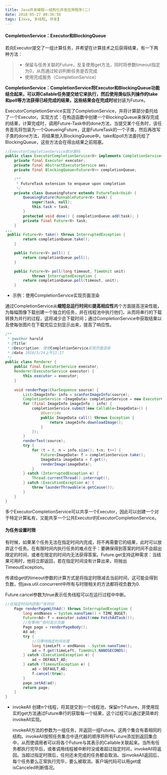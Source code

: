 ```yaml
---
title: Java并发编程——结构化并发应用程序(二)
date: 2018-05-27 00:36:58
tags: [Java, 多线程, 并发]
---
```


#### CompletionService：Executor和BlockingQueue

若向Executor提交了一组计算任务，并希望在计算技术之后获得结果，有一下两种方法：

> - 保留与任务关联的Future，反复使用get方法，同时将参数timeout指定为0，从而通过轮训判断任务是否完成
> - 使用完成服务（CompletionService）

**CompletionService：**CompletionService将Executor和BlockingQueue功能结合起来，可以将Callable任务提交给它来执行，然后使用类似队列操作的take和poll等方法获得已经完成的结果，这些结果会**在完成时**被封装为Future。
<!-- more--> 
ExecutorCompletionService实现了CompletionService，并将计算部分委托给了一个Executor。实现方式：在构造函数中创建一个BlockingQueue来保存完成的结果，计算完成时，调用Future-Task中的done方法，当提交某个任务时，该任务首先将包装为一个QueueingFuture，这是FutureTask的一个子类，然后再改写子类的done方法，将结果放入BlockingQueue中。take和poll方法委托给了BlockingQueue，这些方法会在得出结果之前阻塞。

```java
//ExecutorCompletionService部分源码
public class ExecutorCompletionService<V> implements CompletionService<V> {
    private final Executor executor;
    private final AbstractExecutorService aes;
    private final BlockingQueue<Future<V>> completionQueue;

    /**
     * FutureTask extension to enqueue upon completion
     */
    private class QueueingFuture extends FutureTask<Void> {
        QueueingFuture(RunnableFuture<V> task) {
            super(task, null);
            this.task = task;
        }
        protected void done() { completionQueue.add(task); }
        private final Future<V> task;
    }
...
 public Future<V> take() throws InterruptedException {
        return completionQueue.take();
    }

    public Future<V> poll() {
        return completionQueue.poll();
    }

    public Future<V> poll(long timeout, TimeUnit unit)
            throws InterruptedException {
        return completionQueue.poll(timeout, unit);
    }
```

- 示例：使用CompletionService实现页面渲染

通过CompletionService从**缩短总运行时间**和**提高相应性**两个方面提高渲染性能，为每幅图像下载创建一个独立的任务，并在线程池中执行他们，从而将串行的下载转换为并行的过程，这将减少总下载时间；通过CompletionService中获取结果以及使每张图片在下载完后立刻显示出来，提高了响应性。

```java
/**
 * @author harold
 * @Title:
 * @Description: 使用CompletionService实现页面渲染
 * @date 2018/5/24上午11:17
 */
public class Renderer {
    public final ExecutorService executor;
    Renderer(ExecutorService executor) {
        this.executor = executor;
    }
    
    void renderPage(CharSequence source) {
        List<ImageInfo> info = scanForImageInfo(source);
        CompletionService <ImageData> completionService = new ExecutorCompletionService<ImageData>(executor);
        for (final ImageInfo imageInfo : info) {
            completionService.submit(new Callable<ImageData>() {
                @Override
                public ImageData call() throws Exception {
                    return imageInfo.downloadImage();
                }
            });
        }
        renderText(source);
        try {
            for (t = 0, n = info.size(); t<n; t++) {
                Future<ImageData> f = completionService.take();
                ImageData imageData = f.get();
                renderImage(imageData);
            }
        } catch (InterruptedException e) {
            Thread.currentThread().interrupt();
        } catch (ExecutionException e) {
            throw launderThrowable(e.getCause());
        }
    }
}
```

多个ExecutorCompletionService可以共享一个Executor，因此可以创建一个对于特定计算私有，又能共享一个公共Executor的ExecutorCompletionService。

#### 为任务设置时限

有时候，如果某个任务无法在指定时间内完成，将不再需要它的结果，此时可以放弃这个任务。在有限时间内执行任务的难点在于：要确保得到答案的时间不会超出限定的时间，或者在限定的时间内无法获得答案。Future.get支持这种需求：当结果可用时，他将立即返回，若在指定时间没有计算出来，将抛出TimeoutException。

传递给get的timeout参数的计算方式是将指定时限减去当前时间，这可能会得到负数，但java.util.concurrent中所有与时限相关的方法都将视负数为0.

Future.cancel参数为true表示任务线程可以在运行过程中中断。

```java
//在指定时间内获取广告时间
    Page renderPageWithAd() throws InterruptedException {
        long endNanos = System.nanoTime() + TIME_BUGET;
        Future<Ad> f = executor.submit(new FetchAdTask());
        //在等待广告时显示页面
        Page page = renderPageBody();
        Ad ad;
        try {
            //只等待指定时间长度
            long timeLeft = endNanos - System.nanoTime();
            ad = f.get(timeLeft, TimeUnit.NANOSECONDS);
        } catch (ExecutionException e) {
            ad = DEFAULT_AD;
        } catch (TimeoutException e) {
            ad = DEFAULT_AD;
            f.cancel(true);
        }
        page.setAd(ad);
        return page;
    }
}
```

- invokeAll
  创建n个线程，将其提交到一个线程池，保留n个Future，并使用现实的get方法通过Future串行的获取每一个结果，这个过程可以通过更简单的invokeAll实现。

  invokeAll方法的参数为一组任务，并返回一组Future。这两个集合有着相同的结构。invokeAll按照任务集合中迭代器的顺序将所有Future添加到返回集合中，从而使调用者可以将各个Future与其表示的Callable关联起来。当所有任务都执行完毕后，或者调用线程被中断时没或者超过指定时间，invokeAll将返回。当超过指定时限后，任何还未完成的任务都会取消。当invokeAll返回后，每个任务要么正常执行完毕，要么被取消。客户端代码可以用get或isCanceled判断情况。



